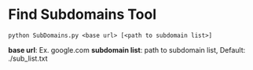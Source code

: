 # Find Subdomains Tool

`python SubDomains.py <base url> [<path to subdomain list>]`

**base url**: Ex. google.com
**subdomain list**: path to subdomain list, Default: ./sub_list.txt

